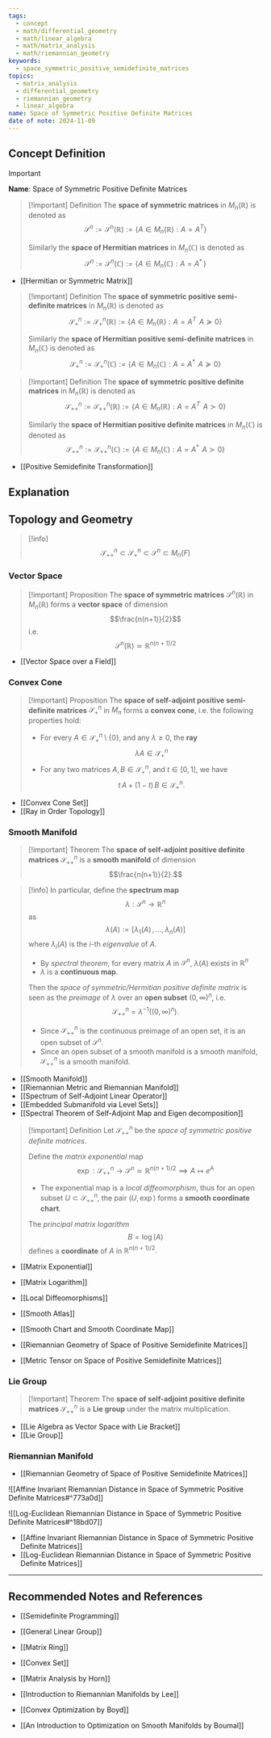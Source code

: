 ```yaml
---
tags:
  - concept
  - math/differential_geometry
  - math/linear_algebra
  - math/matrix_analysis
  - math/riemannian_geometry
keywords:
  - space_symmetric_positive_semidefinite_matrices
topics:
  - matrix_analysis
  - differential_geometry
  - riemannian_geometry
  - linear_algebra
name: Space of Symmetric Positive Definite Matrices
date of note: 2024-11-09
---
```


## Concept Definition

>[!important]
>**Name**:  Space of Symmetric Positive Definite Matrices

>[!important] Definition
>The **space of symmetric matrices** in $M_{n}(\mathbb{R})$  is denoted as
>$$
>\mathcal{S}^{n} := \mathcal{S}^{n}(\mathbb{R}) := \left\{ A \in M_{n}(\mathbb{R}): A = A^{T} \right\} 
>$$
>
>Similarly the **space of Hermitian matrices** in $M_{n}(\mathbb{C})$  is denoted as
>$$
>\mathcal{S}^{n}:= \mathcal{S}^{n}(\mathbb{C})  := \left\{ A \in M_{n}(\mathbb{C}): A = A^{*}\, \right\} 
>$$

- [[Hermitian or Symmetric Matrix]]


>[!important] Definition
>The **space of symmetric positive semi-definite matrices** in $M_{n}(\mathbb{R})$  is denoted as
>$$
>\mathcal{S}_{+}^{n} := \mathcal{S}_{+}^{n}(\mathbb{R}) := \left\{ A \in M_{n}(\mathbb{R}): A = A^{T}\, \; A \succeq 0 \right\} 
>$$
>
>Similarly the **space of Hermitian positive semi-definite matrices** in $M_{n}(\mathbb{C})$  is denoted as
>$$
>\mathcal{S}_{+}^{n} := \mathcal{S}_{+}^{n}(\mathbb{C}) := \left\{ A \in M_{n}(\mathbb{C}): A = A^{*}\, \; A \succeq 0 \right\} 
>$$

>[!important] Definition
>The **space of symmetric positive definite matrices** in $M_{n}(\mathbb{R})$  is denoted as
>$$
>\mathcal{S}_{++}^{n} := \mathcal{S}_{++}^{n}(\mathbb{R}) := \left\{ A \in M_{n}(\mathbb{R}): A = A^{T}\, \; A \succ 0 \right\} 
>$$
>
>Similarly the **space of Hermitian positive definite matrices** in $M_{n}(\mathbb{C})$  is denoted as
>$$
>\mathcal{S}_{++}^{n} := \mathcal{S}_{++}^{n}(\mathbb{C}) := \left\{ A \in M_{n}(\mathbb{C}): A = A^{*}\, \; A \succ 0 \right\} 
>$$


- [[Positive Semidefinite Transformation]]


## Explanation



## Topology and Geometry

>[!info]
>$$
>\mathcal{S}_{++}^{n} \subset \mathcal{S}_{+}^{n} \subset \mathcal{S}^{n} \subset M_{n}(F)
>$$

### Vector Space


>[!important] Proposition
>The **space of symmetric matrices** $\mathcal{S}^{n}(\mathbb{R})$  in $M_{n}(\mathbb{R})$ forms a **vector space** of dimension $$\frac{n(n+1)}{2}$$ i.e. $$\mathcal{S}^{n}(\mathbb{R}) \simeq \mathbb{R}^{n(n+1)/2}$$

- [[Vector Space over a Field]]

### Convex Cone

>[!important] Proposition
>The **space of self-adjoint positive semi-definite matrices** $\mathcal{S}_{+}^{n}$ in $M_{n}$ forms a **convex cone**, i.e. the following properties hold:
>- For every $A \in \mathcal{S}_{+}^{n} \setminus \{ 0 \}$,  and any $\lambda \ge 0$, the **ray** $$\lambda A \in \mathcal{S}_{+}^{n}$$
>- For any two matrices $A, B\in \mathcal{S}_{+}^{n}$, and $t\in [0,1]$, we have $$t\,A + (1-t)\,B \in \mathcal{S}_{+}^{n}.$$

- [[Convex Cone Set]]
- [[Ray in Order Topology]]

### Smooth Manifold

>[!important] Theorem
>The  **space of self-adjoint positive definite matrices** $\mathcal{S}_{++}^{n}$ is a **smooth manifold** of dimension $$\frac{n(n+1)}{2}.$$

>[!info]
>In particular, define the **spectrum map** $$\lambda: \mathcal{S}^{n} \to \mathbb{R}^{n}$$ as $$\lambda(A) := [\lambda_{1}(A) \,{,}\ldots{,}\,\lambda_{n}(A)]$$ where $\lambda_{i}(A)$ is the $i$-th *eigenvalue* of $A$.
>- By *spectral theorem*, for every matrix $A$ in $\mathcal{S}^{n}$, $\lambda(A)$ exists in $\mathbb{R}^{n}$
>- $\lambda$ is a **continuous map**.
>
>Then the *space of symmetric/Hermitian positive definite matrix* is seen as the *preimage* of $\lambda$ over an **open subset** $(0,\infty)^{n}$, i.e. $$\mathcal{S}_{++}^{n} = \lambda^{-1}((0,\infty)^{n}).$$
>- Since $\mathcal{S}^{n}_{++}$ is the continuous preimage of an open set, it is an open subset of $\mathcal{S}^{n}$. 
>- Since an open subset of a smooth manifold is a smooth manifold, $\mathcal{S}_{++}^{n}$ is a smooth manifold.

- [[Smooth Manifold]]
- [[Riemannian Metric and Riemannian Manifold]]
- [[Spectrum of Self-Adjoint Linear Operator]]
- [[Embedded Submanifold via Level Sets]]
- [[Spectral Theorem of Self-Adjoint Map and Eigen decomposition]]


>[!important] Definition
>Let $\mathcal{S}_{++}^{n}$ be the *space of symmetric positive definite matrices*. 
>
>Define the *matrix exponential* map  $$\exp: \mathcal{S}_{++}^{n} \to \mathcal{S}^{n} \simeq \mathbb{R}^{n(n+1)/2} \implies A \mapsto e^{A}$$ 
>- The exponential map is a *local diffeomorphism*, thus for an open subset $U \subset \mathcal{S}_{++}^{n}$, the pair $(U, \exp)$ forms a **smooth coordinate chart**. 
>
>The *principal matrix logarithm* $$B = \log(A)$$ defines a **coordinate** of $A$ in $\mathbb{R}^{n(n+1)/2}.$

- [[Matrix Exponential]]
- [[Matrix Logarithm]]
- [[Local Diffeomorphisms]]
- [[Smooth Atlas]]
- [[Smooth Chart and Smooth Coordinate Map]]

- [[Riemannian Geometry of Space of Positive Semidefinite Matrices]]
- [[Metric Tensor on Space of Positive Semidefinite Matrices]]

### Lie Group

>[!important] Theorem
>The  **space of self-adjoint positive definite matrices** $\mathcal{S}_{++}^{n}$ is a **Lie group** under the matrix multiplication.

- [[Lie Algebra as Vector Space with Lie Bracket]]
- [[Lie Group]]


### Riemannian Manifold

- [[Riemannian Geometry of Space of Positive Semidefinite Matrices]]

![[Affine Invariant Riemannian Distance in Space of Symmetric Positive Definite Matrices#^773a0d]]

![[Log-Euclidean Riemannian Distance in Space of Symmetric Positive Definite Matrices#^18bd07]]

- [[Affine Invariant Riemannian Distance in Space of Symmetric Positive Definite Matrices]]
- [[Log-Euclidean Riemannian Distance in Space of Symmetric Positive Definite Matrices]]




-----------
##  Recommended Notes and References





- [[Semidefinite Programming]]

- [[General Linear Group]]
- [[Matrix Ring]]
- [[Convex Set]]


- [[Matrix Analysis by Horn]]
- [[Introduction to Riemannian Manifolds by Lee]]
- [[Convex Optimization by Boyd]]
- [[An Introduction to Optimization on Smooth Manifolds by Boumal]]